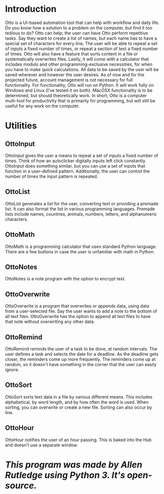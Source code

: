 # Introduction
Otto is a UI-based automation tool that can help with workflow and daily life. Do you know how a solution to a problem on the computer, but find it too tedious to do? Otto can help; the user can have Otto perform repetitive tasks. Say they want to create a list of names, but each name has to have a special set of characters for every line; The user will be able to repeat a set of inputs a fixed number of times, or repeat a section of text a fixed number of times. Otto will also have a feature that sorts content in a file or systematically overwrites files. Lastly, it will come with a calculator that includes modulo and other programming-exclusive necessities, for when you have to make quick calculations. All data to be saved by the user will be saved wherever and however the user desires. As of now and for the projected future, account management is not necessary for full functionality.
For functionality, Otto will run on Python. It will work fully on Windows and Linux (I’ve tested it on both). MacOSX functionality is to be determined, but should theoretically work.
In short, Otto is a computer multi-tool for productivity that is primarily for programming, but will still be useful for any work on the computer.

# Utilities
## OttoInput
OttoInput gives the user a means to repeat a set of inputs a fixed number of times. Think of how an autoclicker digitally inputs left click constantly.
OttoInput does something similar, but you can use a set of inputs that function in a user-defined pattern. Additionally, the user can control the number of times the input pattern is repeated.

## OttoList
OttoList generates a list for the user, converting text or providing a premade list. It can also format the list in various programming languages.
Premade lists include names, countries, animals, numbers, letters, and alphanumeric characters.

## OttoMath
OttoMath is a programming calculator that uses standard Python language. There are a few buttons in case the user is unfamiliar with math in Python.

## OttoNotes
OttoNotes is a note program with the option to encrypt text.

## OttoOverwrite
OttoOverwrite is a program that overwrites or appends data, using data from a user-selected file.
Say the user wants to add a note to the bottom of all text files. OttoOverwrite has the option to append all text files to have that note without overwriting any other data.

## OttoRemind
OttoRemind reminds the user of a task to be done, at random intervals.
The user defines a task and selects the date for a deadline. As the deadline gets closer, the reminders come up more frequently.
The reminders come up at random, so it doesn't have something in the corner that the user can easily ignore.

## OttoSort
OttoSort sorts text data in a file by various different means. This includes alphabetical, by word length, and by how often the word is used.
When sorting, you can overwrite or create a new file. Sorting can also occur by line.

## OttoHour
OttoHour notifies the user of an hour passing. This is baked into the Hub and doesn't use a separate window.

# *This program was made by Allen Rutledge using Python 3. It's open-source.*
